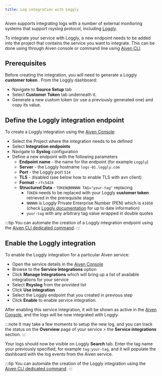 ```yaml
---
title: Log integration with Loggly
---
```


Aiven supports integrating logs with a number of external monitoring
systems that support rsyslog protocol, including
[Loggly](https://www.loggly.com/).

To integrate your service with Loggly, a new endpoint needs to be added
into the project that contains the service you want to integrate. This
can be done using through Aiven console or command line using
[Aiven CLI](/docs/tools/cli).

## Prerequisites

Before creating the integration, you will need to generate a Loggly
**customer token** . From the Loggly dashboard:

-   Navigate to **Source Setup** tab
-   Select **Customer Token** tab underneath it.
-   Generate a new custom token (or use a previously generated one) and
    copy its value.

## Define the Loggly integration endpoint

To create a Loggly integration using the [Aiven
Console](https://console.aiven.io):

-   Select the Project where the integration needs to be defined
-   Select **Integration endpoints**
-   Navigate to **Syslog** configuration
-   Define a new endpoint with the following parameters
    -   **Endpoint name** - the name for the endpoint (for example
        `Loggly`)
    -   **Server** - the Loggly hostname `logs-01.loggly.com`
    -   **Port** - the Loggly port `514`
    -   **TLS** - disabled (see below how to enable TLS with avn client)
    -   **Format** - `rfc5424`
    -   **Structured Data** - `TOKEN@NNNNN TAG="your-tag"` replacing
        -   `TOKEN` needs to be replaced with your Loggly **customer
            token** retrieved in the prerequisite stage
        -   `NNNNN` is Loggly Private Enterprise Number (PEN) which is
            `41058` (check [Loggly
            documentation](https://documentation.solarwinds.com/en/success_center/loggly/content/admin/streaming-syslog-without-using-files.htm)
            for up to date information)
        -   `your-tag` with any arbitrary tag value wrapped in double
            quotes

:::tip
You can automate the creation of a Loggly integration endpoint using the
[Aiven CLI dedicated command](/docs/tools/cli/service/integration#avn_service_integration_endpoint_create).
:::

## Enable the Loggly integration

To enable the Loggly integration for a particular Aiven service:

-   Open the service details in the [Aiven
    Console](https://console.aiven.io)
-   Browse to the **Service Integrations** option
-   Click **Manage Integrations** which will bring up a list of
    available integrations for your service
-   Select **Rsyslog** from the provided list
-   Click **Use integration**
-   Select the Loggly endpoint that you created in previous step
-   Click **Enable** to enable service integration.

After enabling this service integration, it will be shown as active in
the [Aiven Console](https://console.aiven.io), and the logs will be now
integrated with Loggly.

:::note
It may take a few moments to setup the new log, and you can track the
status on the **Overview** page of your service > the **Service
integrations** section.
:::

Your logs should now be visible on Loggly **Search** tab. Enter the tag
name your previously specified, for example `tag:your-tag`, and it will
populate the dashboard with the log events from the Aiven service.

:::tip
You can automate the creation of the Loggly integration using the
[Aiven CLI dedicated command](/docs/tools/cli/service/integration#avn_service_integration_create).
:::
